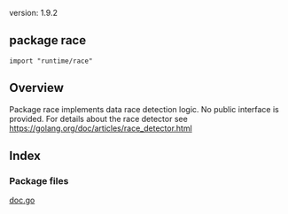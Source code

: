 version: 1.9.2
## package race

  `import "runtime/race"`

## Overview

Package race implements data race detection logic. No public interface is
provided. For details about the race detector see
https://golang.org/doc/articles/race_detector.html

## Index


### Package files
 [doc.go](//github.com/golang/go/blob/2ea7d3461bb41d0ae12b56ee52d43314bcdb97f9/src/runtime/race/doc.go)


